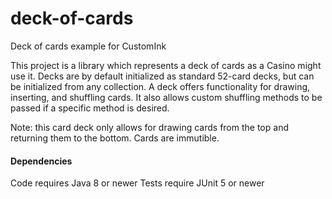 # deck-of-cards
Deck of cards example for CustomInk

This project is a library which represents a deck of cards as a Casino might use it. Decks are by default initialized as standard 52-card decks, but can be initialized from any collection. A deck offers functionality for drawing, inserting, and shuffling cards. It also allows custom shuffling methods to be passed if a specific method is desired.

Note: this card deck only allows for drawing cards from the top and returning them to the bottom. Cards are immutible.

#### Dependencies

Code requires Java 8 or newer
Tests require JUnit 5 or newer
